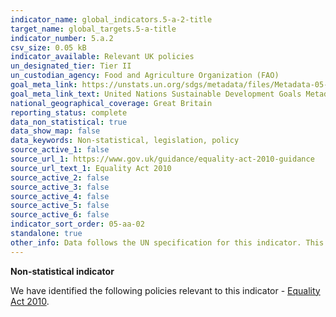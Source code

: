 ```yaml
---
indicator_name: global_indicators.5-a-2-title
target_name: global_targets.5-a-title
indicator_number: 5.a.2
csv_size: 0.05 kB
indicator_available: Relevant UK policies
un_designated_tier: Tier II
un_custodian_agency: Food and Agriculture Organization (FAO)
goal_meta_link: https://unstats.un.org/sdgs/metadata/files/Metadata-05-0A-02.pdf
goal_meta_link_text: United Nations Sustainable Development Goals Metadata (PDF 4.0 MB)
national_geographical_coverage: Great Britain
reporting_status: complete
data_non_statistical: true
data_show_map: false
data_keywords: Non-statistical, legislation, policy
source_active_1: false
source_url_1: https://www.gov.uk/guidance/equality-act-2010-guidance
source_url_text_1: Equality Act 2010
source_active_2: false
source_active_3: false
source_active_4: false
source_active_5: false
source_active_6: false
indicator_sort_order: 05-aa-02
standalone: true
other_info: Data follows the UN specification for this indicator. This indicator has been identified in collaboration with topic experts.
---
```

**Non-statistical indicator**

We have identified the following policies relevant to this indicator - [Equality Act 2010](https://www.gov.uk/guidance/equality-act-2010-guidance).
